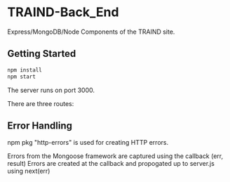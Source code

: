 # TRAIND-Back_End

Express/MongoDB/Node Components of the TRAIND site.

## Getting Started

```bash
npm install
npm start
```

The server runs on port 3000.

There are three routes:

## Error Handling

npm pkg "http-errors" is used for creating HTTP errors.

Errors from the Mongoose framework are captured using the callback (err, result)
Errors are created at the callback and propogated up to server.js using next(err)
